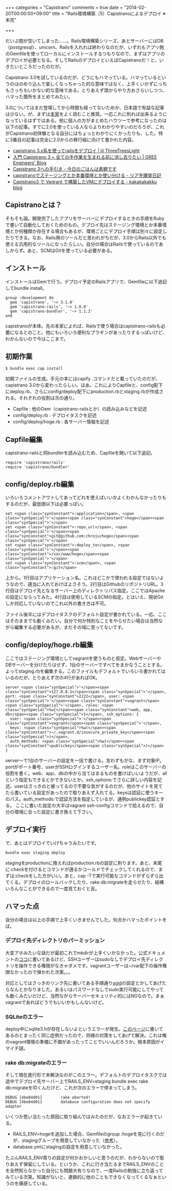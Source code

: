 +++
categories = "Capistrano"
comments = true
date = "2014-02-20T00:00:00+09:00"
title = "Rails環境構築（5）Capistranoによるデプロイ ※未完"

+++

だいぶ間が空いてしまった……。Rails環境構築シリーズ、あとサーバーにはDB（postgresql）、unicorn、Railsを入れれば終わりなのだが、いずれもアプリ側のGemfileを使ってローカルにインストールするつもりなので、まずはアプリのデプロイが必要となる。そしてRailsのデプロイといえばCapistranoだ！と、いきたいところだったのだが。

Capistrano 3.0を試しているのだが、どうにもハマっている。ハマっているというのはのめり込んで楽しくなっちゃった的な意味ではなく、上手くいかずにっちもさっちもいかない的な意味である。とりあえず頭からやり方おさらいしつつ、ハマった箇所をまとめてみたい。

3.0についてはまだ登場してから時間も経ってないためか、日本語で有益な記事は少ない。が、まずは[本家](http://capistranorb.com/)をよく読むこと推奨。一応これに則れば出来るようになっているはずではある。他に個人の方がまとめたハウツーで参考になったのは以下の記事。すでに2.0を使っている人ならよりわかりやすいのだろうが、これがCapistrano初体験となる自分にはちょっとわかりにくかったりも、した。特に3番目の記事は完全に2.0からの移行組に向けて書かれた内容。


* [capistrano 3.x系を使ってrailsをデプロイ | iii ThreeTreesLight](http://threetreeslight.com/post/68344998681/capistrano-3-x-rails)
* [入門 Capistrano 3 ~ 全ての手作業を生まれる前に消し去りたい | GREE Engineers' Blog](http://labs.gree.jp/blog/2013/12/10084/)
* [Capistrano 3への手引き - 今日のごはんは素麺です](http://takkkun.hatenablog.com/entry/2013/10/12/Capistrano_3%E3%81%B8%E3%81%AE%E6%89%8B%E5%BC%95%E3%81%8D)
* [capistranoでステージングとか本番環境とか使い分ける - リア充爆発日記](http://d.hatena.ne.jp/ria10/20130526/1369583203)
* [Capistrano3 で Vagrant で構築したVMにデプロイする - kakakakakku blog](http://kakakakakku.hatenablog.com/entry/2013/12/11/090204)



## Capistranoとは？

そもそも論。開発完了したアプリをサーバーにデプロイするときの手順をRubyで書いて自動化しておくためのもの。デプロイ先はステージング環境とか本番環境とか何種類か存在する場合もあるが、環境ごとにデプロイ手順は別々に設定したりできる。なお、Rails用のツールだと思われがちだが、3.0からRails以外でも使える汎用的なツールになったらしい。自分の場合はRailsで使っているのであしからず。あと、SCMはGitを使っている必要がある。

## インストール

インストールはGemで行う。デプロイ予定のRailsアプリで、Gemfileに以下追記してbundle install。

```
group :development do
  gem 'capistrano', '~> 3.1.0'
  gem 'capistrano-rails', '~> 1.0.0'
  gem 'capistrano-bundler', '~> 1.1.2'
end
```


capistranoが本体。先の本家によれば、Railsで使う場合はcapistrano-railsも必要になるとのこと。他にもいろいろ便利なプラギンがあったりするっぽいけど、わかんないので今はここまで。

## 初期作業

```
$ bundle exec cap install
```


初期ファイルの生成。手元の本にはcapify .コマンドだと載っていたのだが、capistrano 3.0から変わったらしい。ほあ。これによりCapfileと、config配下にdeploy.rb、さらにconfig/deploy配下にproduction.rbとstaging.rbが作成される。それぞれの役割は次の通り。


* Capfile : 他のGem（capistrano-railsとか）の読み込みなどを記述
* config/deploy.rb : デプロイタスクを記述
* config/deploy/hoge.rb : 各サーバー情報を記述



## Capfile編集

capistrano-railsと同bundlerを読み込むため、Capfileを開いて以下追記。

```
require 'capistrano/rails'
require 'capistrano/bundler'
```


## config/deploy.rb編集

いろいろコメントアウトしてあってどれを使えばいいかよくわかんなかったりもするのだが、最低限以下は必要っぽい。

```
set <span class="synConstant">:application</span>, <span class="synSpecial">'</span><span class="synConstant">hoge</span><span class="synSpecial">'</span>
set <span class="synConstant">:repo_url</span>, <span class="synSpecial">'</span><span class="synConstant">git@github.com:chroju/hoge</span><span class="synSpecial">'</span>
set <span class="synConstant">:deploy_to</span>, <span class="synSpecial">'</span><span class="synConstant">/var/www/hoge</span><span class="synSpecial">'</span>
set <span class="synConstant">:scm</span>, <span class="synConstant">:git</span>

```


上から。1行目はアプリケーション名。これはどこかで使われる設定ではないようなので、適当に入れておけばよさそう。2行目はGithubのリポジトリURL。3行目はデプロイ先となるサーバー上のディレクトリパス指定。ここではApacheの設定にならってみた。4行目は使用しているSCMの指定。とはいえ、現状Gitしか対応していないのでこれ以外の書き方は不可。

ファイル後半にはデプロイタスクのデフォルト設定が書かれている。一応、ここはそのままでも動くみたい。自分で何か特別なことをやらせたい場合は当然ながら編集する必要があるが、まだその域に至ってないです。

## config/deploy/hoge.rb編集

ここではステージング環境としてvagrantを使うものと仮定。WebサーバーやDBサーバーを分けたりはせず、1台のサーバーですべてをまかなうこととする。よってstaging.rbを編集する。このファイルもデフォルトでいろいろ書かれてはいるのだが、とりあえず次の4行があればOK。

```
server <span class="synSpecial">'</span><span class="synConstant">127.0.0.1</span><span class="synSpecial">'</span>, port: <span class="synConstant">2222</span>, user: <span class="synSpecial">'</span><span class="synConstant">vagrant</span><span class="synSpecial">'</span>, roles: <span class="synSpecial">%w{</span><span class="synConstant">web, app, db</span><span class="synSpecial">}</span>, ssh_options: {
  user: <span class="synSpecial">'</span><span class="synConstant">vagrant</span><span class="synSpecial">'</span>,
  keys: <span class="synSpecial">%w(</span><span class="synConstant">~/.vagrant.d/insecure_private_key</span><span class="synSpecial">)</span>,
  auth_methods: <span class="synSpecial">%w(</span><span class="synConstant">publickey</span><span class="synSpecial">)</span>
}

```


server〜で1台のサーバーの設定を一括で書ける。言わずもがな、まず対象IP。portがポート番号、userがSSHログインするユーザー名。roleはこのサーバーの役割を書く。web、app、dbの中から当てはまるものを書けばいいようだが、allという指定もできるとかできないとか。ssh_options:でさらに詳しい内容を記述。userはさっきのと被ってるので不要な気がするのだが、他のサイトを見てたら書いている設定があったので取りあえず入れてる。keysは認証に使うキーのパス。auth_methods:で認証方法を指定しているが、通例publickey認証とする。
ここに書いた設定の大半はvagrant ssh-configコマンドで拾えるので、自分の環境に合った設定に書き換えて下さい。

## デプロイ実行

で、あとはデプロイでいけちゃうみたいです。

```
bundle exec staging deploy
```


stagingをproductionに換えればproduction.rbの設定に則ります。あと、末尾に:checkを付けるとコマンドが通るかコールドでチェックしてくれるので、まずは:checkをした方がいい。あと、cap -Tで実行可能なコマンドがずらずら出てくる。デプロイのロールバックしたり、rake db:migrateを走らせたり、結構いろんなことができるので一度見ておくと吉。

## ハマった点

自分の場合は以上の手順で上手くいきませんでした。何点かハマったポイントをば。

### デプロイ先ディレクトリのパーミッション

大変アホみたいな話だが最初これでmkdirが上手くいかなかった。公式ドキュメントの[ココ](http://capistranorb.com/documentation/getting-started/authentication-and-authorisation/)に書いてあるけど、SSHユーザーはsudoなしでデプロイ先ディレクトリを操作できる権限がなきゃダメです。vagrantユーザーは~/var配下の操作権限なかったので弾かれた次第。。。

対応としてはさっきのリンク先に書いてある手順通り[sgid](http://itpro.nikkeibp.co.jp/article/COLUMN/20080219/294154/)の設定とかしてあげたらなんとかなりました。あるいはパスワードなしでsudo実行可能にしてやっても動くみたいだけど、当然ながらサーバーセキュリティ的にはNGなので。まぁvagrantであればどうでもいいかもしんないけど。

### SQLiteのエラー

deploy中にsqlite3.hが存在しないよというエラーが発生。[このページ](http://www.guanxiaohua2k6.com/2012/07/sqlite3h-is-missing.html)に書いてあるのとまったく同じ症例だったので、同様の対策をしてあげて解決。これは俺のvagrant環境の準備に不備があったってことでいいんだろうか。根本原因がイマイチ謎。

### rake db:migrateのエラー

そして現在進行形で未解決なのがこのエラー。デフォルトのデプロイタスクでは途中でデプロイ先サーバー上でRAILS_ENV=staging bundle exec rake db:migrateを叩くんだけど、これが次のエラーで停まってしまう。

```
DEBUG [4be84d91]        rake aborted!
DEBUG [4be84d91]        database configuration does not specify adapter
```


いくつか思い当たった原因に取り組んではみたのだが、なおエラーが起きている。


* RAILS_ENV=hogeを追加した場合、Gemfileのgroup :hogeを見に行くのだが、stagingグループを用意していなかった（[参考](http://opentechnica.blogspot.jp/2012/01/railsenv.html)）。
* database.ymlにstagingの設定を用意していなかった。



たぶんRAILS_ENV周りの設定が何かおかしいと思うのだが、わからないので取りあえず保留にしている。というか、これに行き当たるまでRAILS_ENVのことを全然知らなかった自分にも問題大有りなので、一度Railsの勉強に立ち返ってみている次第。知識がないと、連鎖的に他のこともできなくなってくるなぁというのを痛感している。


